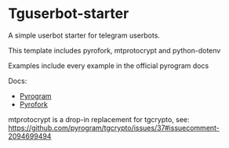 # Tguserbot-starter

A simple userbot starter for telegram userbots.

This template includes pyrofork, mtprotocrypt and python-dotenv

Examples include every example in the official pyrogram docs

Docs:
- [Pyrogram](https://docs.pyrogram.org)
- [Pyrofork](https://pyrofork.mayuri.my.id/main/)

mtprotocrypt is a drop-in replacement for tgcrypto, see: https://github.com/pyrogram/tgcrypto/issues/37#issuecomment-2094699494